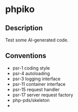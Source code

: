 # phpiko

## Description

Test some AI-generated code.


## Conventions

- psr-1 coding style
- psr-4 autoloading
- psr-3 logging interface
- psr-11 container interface
- psr-15 request handler
- psr-17 server request factory
- php-pds/skeleton
- 
